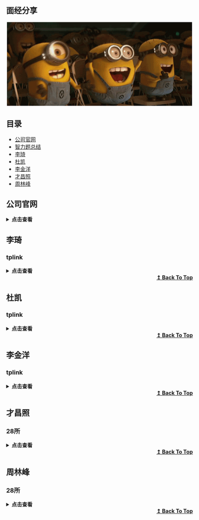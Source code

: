 ## 面经分享

<p align="center">
    <a href="#才昌照">
        <img src="./slamNotes/images/happy.gif" alt="happy"/>
    </a>
</p>

## 目录
- [公司官网](#公司官网)
- [智力题总结](牛客网刷题笔记/智力题总结.md)
- [李琦](#李琦)
- [杜凯](#杜凯)
- [李金洋](#李金洋)
- [才昌照](#才昌照)
- [周林峰](#周林峰)


## 公司官网
<details>
<summary><b>点击查看</b></summary>
<div align="center">
 
   |提前批| 正式批| 
   | :---: | :---: |  
   |[tplink](https://hr.tp-link.com.cn/campus)|?|
   |[oppo](https://careers.oppo.com/campus/post/home)|?| 
   |[哲库](https://app.mokahr.com/campus_apply/zeku/47716#/)|?| 
   |[大疆](https://we.dji.com/zh-CN/campus/position?from=home_page&top_cta)|?| 
   |[字节](https://jobs.bytedance.com/campus)|?| 
   |[蔚来](https://campus.nio.com/#/)|?|  

 
 </div>

</details>


## 李琦


### tplink
<details>
<summary><b>点击查看</b></summary>
    
* 笔试


```
1.内存越界
2.最大连续子数组乘积
3.链表中环的入口

```

* 一面


```
1.排序算法有哪些
2.快排的原理和时间复杂度
3.平衡二叉树
4.中序遍历
5.先序、中序、后序遍历的应用场合
6.对多态的理解
7.两个栈实现一个队列
8.TCP是什么，是否是可靠传输，如何保证可靠传输
9.如何实现拥塞控制


```

* 二面
```
自我介绍
面试官你好，我是李琦，来自四川达州。
就读于电子科技大学机器人研究中心，目前
研二，研究方向是视觉SLAM，就是基于视觉
的机器人同时定位与建图算法。平时主要使用的
语言是C++，对linux操作系统和机器人操作系统
Ros都很熟悉。我的项目经历主要开发扫地机器人
的带回环检测功能的同时定位与建图算法。主要负责
给系统移植回环检测模块，传感器的标定（包括相机
的标定，IMU的标定，相机和IMU的联合标定）。
以及解决算法在实际应用场景中由于特征稀疏，光照变化，
算力限制等带来的问题。
在竞赛方面，我参加了电子科技大学和长虹联合实验室
举办的扫地机器人创新方案设计比赛，获得一等奖，被
长虹公司采纳，预计很快该方案的产品就会在市场上
销售。我还参加了今年的华为软件精英挑战赛，担任队长，
获得成渝赛区32强，并在复赛中获得15名，初赛和复赛的
代码都开源在github。还参加了中兴举办的中兴捧月算法
个人赛，成功进入复赛，两个阶段的代码也开源在github
上面。
我的自我评价就是，喜欢钻研技术和分享技术。

项目相关

1.若干根非均匀的绳子，每根绳子烧完的时间是1个小时。如何得到15分钟的时间？
一根绳子两端点燃得到30分钟，另一根绳子先点燃，然后在30分钟时点燃另一端，得到15分钟。
2.进程的状态，各个状态之间的转换及条件。
3.浏览器输入网址后，发生的全过程和各种协议（DNS,TCP,HTTP）
4.安全的http(https),HTTPS是计算机网络进行安全通信的传输协议,加密（SSL）
5.对哈希表的理解，避免冲突的算法有哪些。
6.malloc，以及使用后是否立即分配内存。
7.用户态和内核态


```


* 三面


```
没有自我介绍
问一些项目相关的问题
问我有什么想问的


```

* 座谈会


```
试用期4个月 90%薪资
四个月年终奖
第一年年终奖根据转正后折算
社保 
深圳 一档（深圳户口10%） 二档（8%）   公司25%
成都 个人10% 公司25%


公积金
各人和公司各5%（成都交在高新区）

工作时间和休假

```
</details>
    
<div align="right">
    <b><a href="#目录">↥ Back To Top</a></b>
</div>


## 杜凯

### tplink

<details>
<summary><b>点击查看</b></summary>
    
* 二面

```
1.项目相关 硬件怎样实现，软硬件平台

2.全局变量和局部变量的区别及应用场景

3.tcp和udp的区别

4.堆和栈是什么，那些数据用到了堆和栈，malloc用到了堆还是栈？

5.链表和数组有哪些区别，哪些数据用到了，应用场景

6.走100级阶梯有多少种走法，实现方式，我说了用递归实现，他又问如果走1000级，
10000级还能用递归实现吗，考虑到递归可能爆内存我说了要不用动态规划来做吧，
然后他就又问为什么不用递归，有哪些缺点。
```

* 三面

```
1.项目相关，展开将

2.成绩

3.数组和链表异同

4.投软件开发嵌入式方向岗位，有准备学习什么内容码？

5.兴趣爱好
```
</details>
<div align="right">
    <b><a href="#目录">↥ Back To Top</a></b>
</div>



## 李金洋

### tplink

<details>
<summary><b>点击查看</b></summary>    
    
* 一面

```
1.散列表
2.死锁
3.进程间通信
4.TCP，UDP
5.虚函数
6.引用和指针

```

* 二面

```

项目相关

1.指针和引用
2.哈希表
3.兴趣和优缺点

```
</details>

<div align="right">
    <b><a href="#目录">↥ Back To Top</a></b>
</div>


## 才昌照

### 28所
<details>
<summary><b>点击查看</b></summary>
    
* 一面(电话面试偷袭)

```
1.介绍下自己项目，更新了什么
2.引用和指针的区别
3.浅拷贝和深拷贝
4.C++面向对象三个特性
5.介绍下封装继承多态
6.多态实现方式
7.动态链接的2种方式
8.内存分配方式
9.map底层实现
10.知道什么排序
11.堆排序简短介绍

```

</details>


<div align="right">
    <b><a href="#目录">↥ Back To Top</a></b>
</div>

## 周林峰

### 28所

<details>
<summary><b>点击查看</b></summary>
    
* 一面（电话面试）

```

1.自我介绍，说了项目之类的
2.问了工作城市意向，专业课学的什么
3.问了python有哪些数据类型（因为项目用python写的）
4.问了数据结构的东西，双向链表和链表区别，给两个双向链表，从某个节点后数据相同，找到这个相同开始的节点。
5.问了红黑树、平衡二叉树、二叉树用数组存储的话父节点和子节点的索引关系
6.栈和队列，还有他们的应用场景
7.了解哪些设计模式，他们的使用原因
8.知道哪些排序方法，说出熟悉的排序方法思路
9.冒泡排序的时间和空间复杂度，是不是稳定的
10.哪些排序是不稳定的，答了希尔排序，然后问了希尔排序怎么实现
11.线程进程区别，通信方法，线程锁，线程怎么创建的
```
</details>

<div align="right">
    <b><a href="#目录">↥ Back To Top</a></b>
</div>

